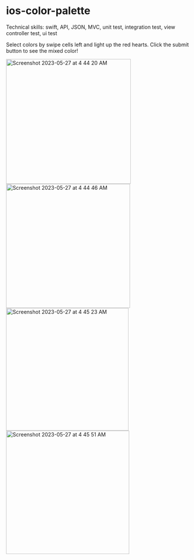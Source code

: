 # ios-color-palette

Technical skills: swift, API, JSON, MVC, unit test, integration test, view controller test, ui test

Select colors by swipe cells left and light up the red hearts. Click the submit button to see the mixed color! 

<img width="341" alt="Screenshot 2023-05-27 at 4 44 20 AM" src="https://github.com/YC-G/ios-color-palette/assets/38597041/72c9f774-5df9-4b4c-b21d-b4186ab66771">

<img width="339" alt="Screenshot 2023-05-27 at 4 44 46 AM" src="https://github.com/YC-G/ios-color-palette/assets/38597041/ed47c2d9-d664-4e9c-b200-f785759435ee">

<img width="335" alt="Screenshot 2023-05-27 at 4 45 23 AM" src="https://github.com/YC-G/ios-color-palette/assets/38597041/570ac2aa-30af-40f4-9ab2-3083f3fc831a">

<img width="337" alt="Screenshot 2023-05-27 at 4 45 51 AM" src="https://github.com/YC-G/ios-color-palette/assets/38597041/4d8659c4-7f1b-4cbf-97da-0c222a02751c">
